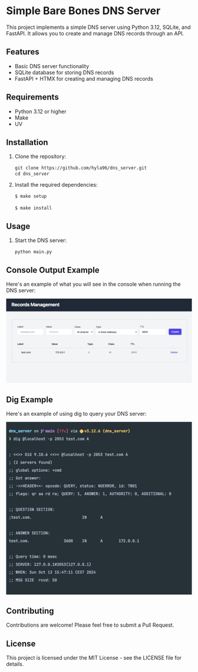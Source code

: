 # Simple Bare Bones DNS Server

This project implements a simple DNS server using Python 3.12, SQLite, and FastAPI. It allows you to create and manage DNS records through an API.

## Features

- Basic DNS server functionality
- SQLite database for storing DNS records
- FastAPI + HTMX for creating and managing DNS records

## Requirements

- Python 3.12 or higher
- Make
- UV

## Installation

1. Clone the repository:
   ```
   git clone https://github.com/hyla96/dns_server.git
   cd dns_server
   ```

2. Install the required dependencies:
   ```
   $ make setup
   
   $ make install
   ```

## Usage

1. Start the DNS server:
   ```
   python main.py
   ```

## Console Output Example

Here's an example of what you will see in the console when running the DNS server:

<img src="./docs/records_management.png" alt="Console Output Screenshot">

## Dig Example

Here's an example of using dig to query your DNS server:

<img src="./docs/dig_result.png" alt="Dig Screenshot">

## Contributing

Contributions are welcome! Please feel free to submit a Pull Request.

## License

This project is licensed under the MIT License - see the LICENSE file for details.